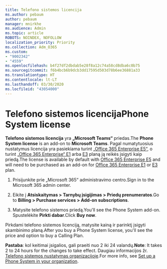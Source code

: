 ```yaml
---
title: Telefono sistemos licencija
ms.author: pebaum
author: pebaum
manager: mnirkhe
ms.audience: Admin
ms.topic: article
ROBOTS: NOINDEX, NOFOLLOW
localization_priority: Priority
ms.collection: Adm_O365
ms.custom:
- "9002342"
- "4559"
ms.openlocfilehash: b4f27df2dbdab5e28f8a12c74a58cd8dba6c0b75
ms.sourcegitcommit: f6b4bcb6b9dcb3dd17595d503d78b6ee36881a33
ms.translationtype: HT
ms.contentlocale: lt-LT
ms.lasthandoff: 03/30/2020
ms.locfileid: "43054000"
---
```

# <a name="phone-system-license"></a><span data-ttu-id="be532-102">Telefono sistemos licencija</span><span class="sxs-lookup"><span data-stu-id="be532-102">Phone System license</span></span>

<span data-ttu-id="be532-103">**Telefono sistemos licencija** yra **„Microsoft Teams“** priedas.</span><span class="sxs-lookup"><span data-stu-id="be532-103">The **Phone System license** is an add-on to **Microsoft Teams**.</span></span> <span data-ttu-id="be532-104">Pagal numatytuosius nustatymus licencija yra pasiekiama turint [„Office 365 Enterprise E5“](https://www.microsoft.com/microsoft-365/business/office-365-enterprise-e5-business-software?rtc=1&activetab=pivot%3aoverviewtab), o turint [„Office 365 Enterprise“ E1](https://products.office.com/business/office-365-enterprise-e1-business-software) arba [E3](https://products.office.com/business/office-365-enterprise-e3-business-software) planą ją reikės įsigyti kaip priedą.</span><span class="sxs-lookup"><span data-stu-id="be532-104">The license is available by default with [Office 365 Enterprise E5](https://www.microsoft.com/microsoft-365/business/office-365-enterprise-e5-business-software?rtc=1&activetab=pivot%3aoverviewtab) and will need to be purchased as an add-on for [Office 365 Enterprise E1](https://products.office.com/business/office-365-enterprise-e1-business-software) or [E3](https://products.office.com/business/office-365-enterprise-e3-business-software) plan.</span></span>

1. <span data-ttu-id="be532-105">Prisijunkite prie „Microsoft 365“ administravimo centro.</span><span class="sxs-lookup"><span data-stu-id="be532-105">Sign in to the Microsoft 365 admin center.</span></span>

2. <span data-ttu-id="be532-106">Eikite į **Atsiskaitymas > Tarnybų įsigijimas > Priedų prenumeratos**.</span><span class="sxs-lookup"><span data-stu-id="be532-106">Go to **Billing > Purchase services > Add-on subscriptions**.</span></span> 

3. <span data-ttu-id="be532-107">Matysite telefono sistemos priedą.</span><span class="sxs-lookup"><span data-stu-id="be532-107">You'll see the Phone System add-on.</span></span> <span data-ttu-id="be532-108">Spustelėkite **Pirkti dabar**.</span><span class="sxs-lookup"><span data-stu-id="be532-108">Click **Buy now**.</span></span>

<span data-ttu-id="be532-109">Pirkdami telefono sistemos licenciją, matysite kainą ir parinktį įsigyti skambinimo planą.</span><span class="sxs-lookup"><span data-stu-id="be532-109">After you buy a Phone System license, you'll see the price and option to buy a Calling Plan.</span></span>

<span data-ttu-id="be532-110">**Pastaba**: kol keitimai įsigalios, gali praeiti nuo 2 iki 24 valandų.</span><span class="sxs-lookup"><span data-stu-id="be532-110">**Note**: It takes 2 to 24 hours for the changes to take effect.</span></span> <span data-ttu-id="be532-111">Daugiau informacijos žr. [Telefono sistemos nustatymas organizacijoje](https://docs.microsoft.com/MicrosoftTeams/setting-up-your-phone-system).</span><span class="sxs-lookup"><span data-stu-id="be532-111">For more info, see [Set up a Phone System in your organization](https://docs.microsoft.com/MicrosoftTeams/setting-up-your-phone-system).</span></span> 

